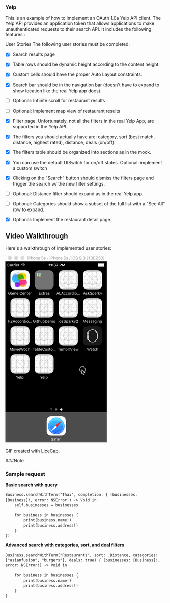 ### Yelp

This is an example of how to implement an OAuth 1.0a Yelp API client. The Yelp API provides an application token that allows applications to make unauthenticated requests to their search API. It includes the following features :


User Stories
The following user stories must be completed:

* [x] Search results page
* [x] Table rows should be dynamic height according to the content height.
* [x] Custom cells should have the proper Auto Layout constraints.
* [x] Search bar should be in the navigation bar (doesn't have to expand to show location like the real Yelp app does).

* [ ] Optional: Infinite scroll for restaurant results
* [ ] Optional: Implement map view of restaurant results
* [x] Filter page. Unfortunately, not all the filters in the real Yelp App, are supported in the Yelp API.
* [x] The filters you should actually have are: category, sort (best match, distance, highest rated), distance, deals (on/off).
* [x] The filters table should be organized into sections as in the mock.
* [x] You can use the default UISwitch for on/off states. Optional: implement a custom switch
* [x] Clicking on the "Search" button should dismiss the filters page and trigger the search w/ the new filter settings.
* [ ] Optional: Distance filter should expand as in the real Yelp app.
* [ ] Optional: Categories should show a subset of the full list with a "See All" row to expand.
* [x] Optional: Implement the restaurant detail page.

## Video Walkthrough 

Here's a walkthrough of implemented user stories:

![](./Yelp.gif)

GIF created with [LiceCap](http://www.cockos.com/licecap/).



###Note
### Sample request

**Basic search with query**

```
Business.searchWithTerm("Thai", completion: { (businesses: [Business]!, error: NSError!) -> Void in
    self.businesses = businesses
    
    for business in businesses {
        print(business.name!)
        print(business.address!)
    }
})
```

**Advanced search with categories, sort, and deal filters**

```
Business.searchWithTerm("Restaurants", sort: .Distance, categories: ["asianfusion", "burgers"], deals: true) { (businesses: [Business]!, error: NSError!) -> Void in

    for business in businesses {
        print(business.name!)
        print(business.address!)
    }
}
```
